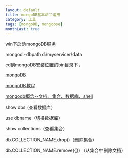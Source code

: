 ```yaml
---
layout: default
title: mongoDB基本命令运用
category: 工具
tags: [mongoDB, mongoose]
monthLast: true
---
```


win下启动mongoDB服务

mongod -dbpath d:\myservicer\data

cd到mongoDB安装位置的bin目录下，

[mongoDB](http://www.360doc.com/content/10/0618/22/10626_33885376.shtml)

[mongoDB教程](http://www.yiibai.com/mongodb/)

[mongodb概念--文档、集合、数据库、shell](http://blog.csdn.net/mcpang/article/details/7714744)

show dbs (查看数据库)

use dbname（切换数据库）

show collections（查看集合）

db.COLLECTION_NAME.drop()（删除集合）

db.COLLECTION_NAME.remove({}) （从集合中删除文档）